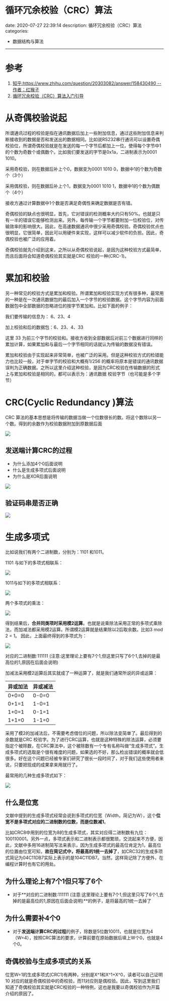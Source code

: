 #   循环冗余校验（CRC）算法
date: 2020-07-27 22:39:14
description: 循环冗余校验（CRC）算法
categories:
- 数据结构与算法
---
#   参考
1.  [知乎:https://www.zhihu.com/question/20303082/answer/158430490 -- 作者：红猴子](https://www.zhihu.com/question/20303082/answer/158430490)
2.  [循环冗余校验（CRC）算法入门引导](https://blog.csdn.net/liyuanbhu/article/details/7882789)

#   从奇偶校验说起
所谓通讯过程的校验是指在通讯数据后加上一些附加信息，通过这些附加信息来判断接收到的数据是否和发送出的数据相同。比如说RS232串行通讯可以设置奇偶校验位，所谓奇偶校验就是在发送的每一个字节后都加上一位，使得每个字节中1的个数为奇数个或偶数个。比如我们要发送的字节是0x1a，二进制表示为0001 1010。

采用奇校验，则在数据后补上个0，数据变为0001 1010 0，数据中1的个数为奇数个（3个）

采用偶校验，则在数据后补上个1，数据变为0001 1010 1，数据中1的个数为偶数个（4个）

接收方通过计算数据中1个数是否满足奇偶性来确定数据是否有错。

奇偶校验的缺点也很明显，首先，它对错误的检测概率大约只有50%。也就是只有一半的错误它能够检测出来。另外，每传输一个字节都要附加一位校验位，对传输效率的影响很大。因此，在高速数据通讯中很少采用奇偶校验。奇偶校验优点也很明显，它很简单，因此可以用硬件来实现，这样可以减少软件的负担。因此，奇偶校验也被广泛的应用着。

奇偶校验就先介绍到这来，之所以从奇偶校验说起，是因为这种校验方式最简单，而且后面将会知道奇偶校验其实就是CRC 校验的一种(CRC-1)。

#   累加和校验

另一种常见的校验方式是累加和校验。所谓累加和校验实现方式有很多种，最常用的一种是在一次通讯数据包的最后加入一个字节的校验数据。这个字节内容为前面数据包中全部数据的忽略进位的按字节累加和。比如下面的例子：

我们要传输的信息为： 6、23、4

加上校验和后的数据包：6、23、4、33

这里 33 为前三个字节的校验和。接收方收到全部数据后对前三个数据进行同样的累加计算，如果累加和与最后一个字节相同的话就认为传输的数据没有错误。

累加和校验由于实现起来非常简单，也被广泛的采用。但是这种校验方式的检错能力也比较一般，对于单字节的校验和大概有1/256 的概率将原本是错误的通讯数据误判为正确数据。之所以这里介绍这种校验，是因为CRC校验在传输数据的形式上与累加和校验是相同的，都可以表示为：通讯数据 校验字节（也可能是多个字节）

#   CRC(Cyclic Redundancy )算法
CRC 算法的基本思想是将传输的数据当做一个位数很长的数。将这个数除以另一个数。得到的余数作为校验数据附加到原数据后面

![](../images/2020/07/20200727006.png)

##  发送端计算CRC的过程
+   为什么添加4个0后面说明
+   什么是生成多项式后面说明
+   为什么是XOR后面说明


![](../images/2020/07/20200727002.png)


##  验证码串是否正确

![](../images/2020/07/20200727004.png)


#   生成多项式
比如说我们有两个二进制数，分别为：1101 和1011。

1101 与如下的多项式相联系：

![](../images/2020/07/20200727008.png)


1011与如下的多项式相联系：

![](../images/2020/07/20200727009.png)


两个多项式的乘法：

![](../images/2020/07/20200727007.png)


得到结果后，**合并同类项时采用模2运算**。也就是说乘除法采用正常的多项式乘除法，而加减法都采用模2运算。所谓模2运算就是结果除以2后取余数。比如3 mod 2 = 1。
因此，上面最终得到的多项式为：

![](../images/2020/07/20200727010.png)

对应的二进制数:111111 (注意:这里理论上要有7个1,但这里只写了6个1,去掉的是最高位的1,原因在后面会说明)

加减法采用模2运算后其实就成了一种运算了，就是我们通常所说的异或运算：

|异或加法|异或减法|
|----|----|
|0+0=0|0-0=0|
|0+1=1|1-0=1|
|1+0=1|0-1=1|
|1+1=0|1-1=0|

采用了模2的加减法后，不需要考虑借位的问题，所以除法变简单了。最后得到的余数就是CRC 校验字。为了进行CRC运算，也就是这种特殊的除法运算，必须要指定个被除数，在CRC算法中，这个被除数有一个专有名称叫做“生成多项式”。生成多项式的选取是个很有难度的问题，如果选的不好，那么检出错误的概率就会低很多。好在这个问题已经被专家们研究了很长一段时间了，对于我们这些使用者来说，只要把现成的成果拿来用就行了。

最常用的几种生成多项式如下：

![](../images/2020/07/20200727005.png)


##  什么是位宽
文献中提到的生成多项式经常会说到多项式的位宽（Width，简记为W），这个**位宽不是多项式对应的二进制数的位数，而是位数减1**。

比如CRC8中用到的位宽为8的生成多项式，其实对应得二进制数有九位：100110001。另外一点，多项式表示和二进制表示都很繁琐，交流起来不方便，因此，文献中多用16进制简写法来表示，因为生成多项式的最高位肯定为1，最高位的位置由位宽可知，**故在简记式中，将最高的1统一去掉了**，如CRC32的生成多项式简记为04C11DB7实际上表示的是104C11DB7。当然，这样简记除了方便外，在编程计算时也有它的用处。

##  为什么理论上有7个1但只写了6个
+   对于**对应的二进制数:111111 (注意:这里理论上要有7个1,但这里只写了6个1,去掉的是最高位的1,原因在后面会说明)**的例子，是将最高的1统一去掉了

##  为什么需要补4个0
+   对于**发送端计算CRC的过程**的例子，除数是5位数10011，也就是位宽为4（W=4），按照CRC算法的要求，计算前要在原始数据后填上W个0，也就是4个0。

##  奇偶校验与生成多项式的关系
位宽W=1的生成多项式(CRC1)有两种，分别是X^1和X^1+X^0，读者可以自己证明10 对应的就是奇偶校验中的奇校验，而11对应则是偶校验。因此，写到这里我们知道了奇偶校验其实就是CRC校验的一种特例，这也是我要以奇偶校验作为开篇介绍的原因了。

